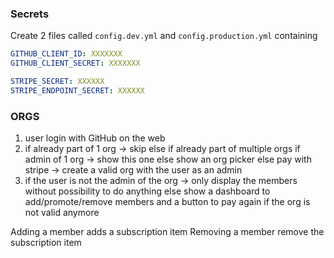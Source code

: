 ### Secrets

Create 2 files called `config.dev.yml` and `config.production.yml` containing

```yml
GITHUB_CLIENT_ID: XXXXXXX
GITHUB_CLIENT_SECRET: XXXXXXX

STRIPE_SECRET: XXXXXX
STRIPE_ENDPOINT_SECRET: XXXXXX
```

### ORGS

1. user login with GitHub on the web
2. if already part of 1 org -> skip else if already part of multiple orgs if admin of 1 org -> show this one else show an org picker else pay with stripe -> create a valid org with the user as an admin
3. if the user is not the admin of the org -> only display the members without possibility to do anything else show a dashboard to add/promote/remove members and a button to pay again if the org is not valid anymore

Adding a member adds a subscription item Removing a member remove the subscription item
